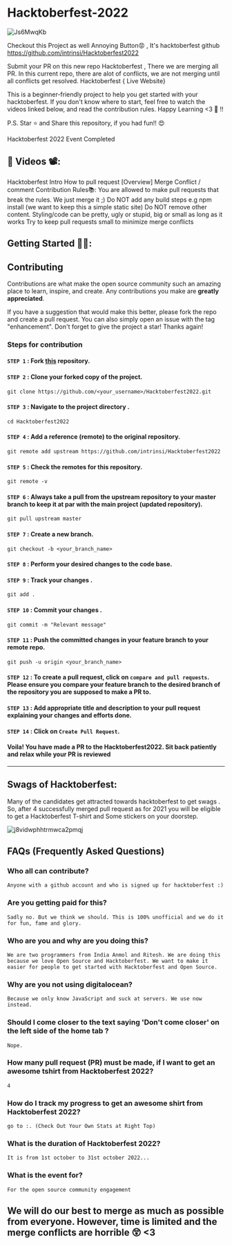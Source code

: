 # Hacktoberfest-2022
![Js6MwqKb](https://user-images.githubusercontent.com/72176692/197789089-ee8c0f33-af22-441b-a2f6-b7b24b6b198c.jpg)

Checkout this Project as well Annoying Button😡 , It's hacktoberfest github https://github.com/intrinsi/Hacktoberfest2022

Submit your PR on this new repo Hacktoberfest , There we are merging all PR.
In this current repo, there are alot of conflicts, we are not merging until all conflicts get resolved. Hacktoberfest { Live Website}

This is a beginner-friendly project to help you get started with your hacktoberfest. If you don't know where to start, feel free to watch the videos linked below, and read the contribution rules. Happy Learning <3 💙 !!

P.S. Star ⭐ and Share this repository, if you had fun!! 😍

Hacktoberfest 2022 Event Completed

## 📌 Videos 📽️:
Hacktoberfest Intro
How to pull request [Overview]
Merge Conflict / comment
Contribution Rules📚:
You are allowed to make pull requests that break the rules. We just merge it ;)
Do NOT add any build steps e.g npm install (we want to keep this a simple static site)
Do NOT remove other content.
Styling/code can be pretty, ugly or stupid, big or small as long as it works
Try to keep pull requests small to minimize merge conflicts
## Getting Started 🤩🤗:

## Contributing

Contributions are what make the open source community such an amazing place to learn, inspire, and create. Any contributions you make are **greatly appreciated**.

If you have a suggestion that would make this better, please fork the repo and create a pull request. You can also simply open an issue with the tag "enhancement".
Don't forget to give the project a star! Thanks again!

### Steps for contribution

#### `STEP 1` :  Fork [this](https://github.com/intrinsi/Hacktoberfest2022) repository.

#### `STEP 2` :  Clone your forked copy of the project.
```
git clone https://github.com/<your_username>/Hacktoberfest2022.git
```
#### `STEP 3` : Navigate to the project directory .
```
cd Hacktoberfest2022
```
#### `STEP 4` : Add a reference (remote) to the original repository.
```
git remote add upstream https://github.com/intrinsi/Hacktoberfest2022
```
#### `STEP 5` : Check the remotes for this repository.
```
git remote -v
```
#### `STEP 6` : Always take a pull from the upstream repository to your master branch to keep it at par with the main project (updated repository).
```
git pull upstream master
```
#### `STEP 7` : Create a new branch.
```
git checkout -b <your_branch_name>
```
#### `STEP 8` : Perform your desired changes to the code base.
#### `STEP 9` : Track your changes .
```
git add . 
```
#### `STEP 10` : Commit your changes .
```
git commit -m "Relevant message"
```
#### `STEP 11` : Push the committed changes in your feature branch to your remote repo.
```
git push -u origin <your_branch_name>
```
#### `STEP 12` : To create a pull request, click on `compare and pull requests`. Please ensure you compare your feature branch to the desired branch of the repository you are supposed to make a PR to.
#### `STEP 13` : Add appropriate title and description to your pull request explaining your changes and efforts done.
#### `STEP 14` : Click on `Create Pull Request`.
#### Voila! You have made a PR to the Hacktoberfest2022. Sit back patiently and relax while your PR is reviewed
---

## Swags of Hacktoberfest:
Many of the candidates get attracted towards hacktoberfest to get swags . 
So, after 4 successfully merged pull request as for 2021 you will be eligible to get a Hacktoberfest T-shirt and Some stickers on your doorstep.

![j8vidwphhtrmwca2pmqj](https://user-images.githubusercontent.com/72176692/197789466-6b9324d4-b011-49d6-8e85-69b44d70d6bf.jpg)


## FAQs (Frequently Asked Questions)
### Who all can contribute?
```
Anyone with a github account and who is signed up for hacktoberfest :)
```
### Are you getting paid for this?
```
Sadly no. But we think we should. This is 100% unofficial and we do it for fun, fame and glory.
```
### Who are you and why are you doing this?
```
We are two programmers from India Anmol and Ritesh. We are doing this because we love Open Source and Hacktoberfest. We want to make it easier for people to get started with Hacktoberfest and Open Source.
```
### Why are you not using digitalocean?
```
Because we only know JavaScript and suck at servers. We use now instead.
```
### Should I come closer to the text saying 'Don't come closer' on the left side of the home tab ?
```
Nope.
```
### How many pull request (PR) must be made, if I want to get an awesome tshirt from Hacktoberfest 2022?
```
4
```
### How do I track my progress to get an awesome shirt from Hacktoberfest 2022?
```
go to :. (Check Out Your Own Stats at Right Top)
```
### What is the duration of Hacktoberfest 2022?
```
It is from 1st october to 31st october 2022...
```
### What is the event for?
```
For the open source community engagement
```
## We will do our best to merge as much as possible from everyone. However, time is limited and the merge conflicts are horrible 😲 <3
